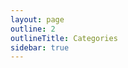 ```yaml
---
layout: page
outline: 2
outlineTitle: Categories
sidebar: true
---
```


<script setup>
import { data } from './icons.data.ts'
import { data as categoriesData } from './categories.data.ts'
import PageContainer from '../.vitepress/theme/components/PageContainer.vue'
import IconsCategoryOverview from '../.vitepress/theme/components/icons/IconsCategoryOverview.vue'
</script>

<div class="VPDoc content">
  <PageContainer>
    <IconsCategoryOverview
      :categories="categoriesData.categories"
      :icons="data.icons"
      :iconCategories="categoriesData.iconCategories"
    />
  </PageContainer>
</div>
